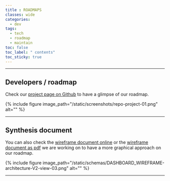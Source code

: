 ```yaml
---
title : ROADMAPS
classes: wide
categories:
  - dev
tags:
  - tech
  - roadmap
  - maintain
toc: false
toc_label: " contents"
toc_sticky: true
---
```


-----------------
## Developers / roadmap

Check our [project page on Github][kanban] to have a glimpse of our roadmap.

{% include figure image_path="/static/screenshots/repo-project-01.png" alt="" %}

------------
## Synthesis document

You can also check the [wireframe document online][wireframe_slides] or the [wireframe document as pdf][wireframe_pdf] we are working on to have a more graphical approach on our roadmap. 

{% include figure image_path="/static/schemas/DASHBOARD_WIREFRAME-architecture-V2-view-03.png" alt="" %}

------------

[kanban]: https://github.com/etalab/dashboard-aides-entreprises/projects/2
[wireframe_slides]: https://docs.google.com/presentation/d/1j_0xaJzPIjmuDSQG-nNYzADad4pFaf8E3VBkggFu1FY/edit?usp=sharing
[wireframe_pdf]: https://github.com/etalab/dashboard-aides-entreprises/blob/master/screenshots/DASHBOARD_WIREFRAME_v.1.0-2.0.pdf

<br>
<br>

